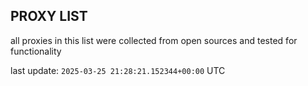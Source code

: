 ## PROXY LIST

all proxies in this list were collected from open sources and tested for functionality

last update: `2025-03-25 21:28:21.152344+00:00` UTC